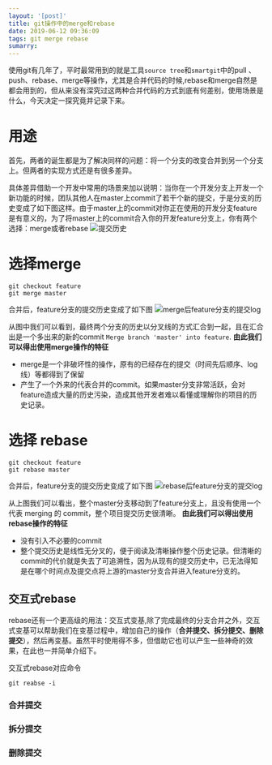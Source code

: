 ```yaml
---
layout: '[post]'
title: git操作中的merge和rebase
date: 2019-06-12 09:36:09
tags: git merge rebase
sumarry: 
---
```


使用git有几年了，平时最常用到的就是工具`source tree`和`smartgit`中的pull 、push、rebase、merge等操作，尤其是合并代码的时候,rebase和merge自然是都会用到的，但从来没有深究过这两种合并代码的方式到底有何差别，使用场景是什么，今天决定一探究竟并记录下来。

# 用途
首先，两者的诞生都是为了解决同样的问题：将一个分支的改变合并到另一个分支上。但两者的实现方式还是有很多差异。

具体差异借助一个开发中常用的场景来加以说明：当你在一个开发分支上开发一个新功能的时候，团队其他人在master上commit了若干个新的提交，于是分支的历史变成了如下图这样。由于master上的commit对你正在使用的开发分支feature是有意义的，为了将master上的commit合入你的开发feature分支上，你有两个选择：merge或者rebase
![提交历史](http://read.html5.qq.com/image?src=forum&q=5&r=0&imgflag=7&imageUrl=http://ww1.sinaimg.cn/large/a64e5cc2gy1fhi8ke7gu5j20bg07zdfq.jpg)

# 选择merge
```vim
git checkout feature 
git merge master
```
合并后，feature分支的提交历史变成了如下图
![merge后feature分支的提交log](http://ww1.sinaimg.cn/large/a64e5cc2gy1fhi8kt3q6aj20da07wa9z.jpg)

从图中我们可以看到，最终两个分支的历史以分叉线的方式汇合到一起，且在汇合出是一个多出来的新的commit `Merge branch 'master' into feature`.
**由此我们可以得出使用merge操作的特征**
* merge是一个非破坏性的操作，原有的已经存在的提交（时间先后顺序、log线）等都得到了保留
* 产生了一个外来的代表合并的commit。如果master分支非常活跃，会对feature造成大量的历史污染，造成其他开发者难以看懂或理解你的项目的历史记录。


# 选择 rebase
```vim
git checkout feature 
git rebase master
```
合并后，feature分支的提交历史变成了如下图
![rebase后feature分支的提交log](http://ww1.sinaimg.cn/large/a64e5cc2gy1fhi8kzq9r3j20fq07vwee.jpg)

从上图我们可以看出，整个master分支移动到了feature分支上，且没有使用一个代表 merging 的 commit，整个项目提交历史很清晰。
**由此我们可以得出使用rebase操作的特征**
* 没有引入不必要的commit
* 整个提交历史是线性无分叉的，便于阅读及清晰操作整个历史记录。但清晰的commit的代价就是失去了可追溯性，因为从现有的提交历史中，已无法得知是在哪个时间点及提交点将上游的master分支合并进入feature分支的。
## 交互式rebase
rebase还有一个更高级的用法：交互式变基,除了完成最终的分支合并之外，交互式变基可以帮助我们在变基过程中，增加自己的操作（**合并提交、拆分提交、删除提交**），然后再变基。虽然平时使用得不多，但借助它也可以产生一些神奇的效果，在此也一并简单介绍下。

交互式rebase对应命令
```
git reabse -i
```

### 合并提交

### 拆分提交

### 删除提交
